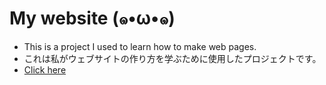 # My website (๑•ω•๑)
- This is a project I used to learn how to make web pages.
- これは私がウェブサイトの作り方を学ぶために使用したプロジェクトです。
- [Click here](https://silvia521wsn.github.io/)
